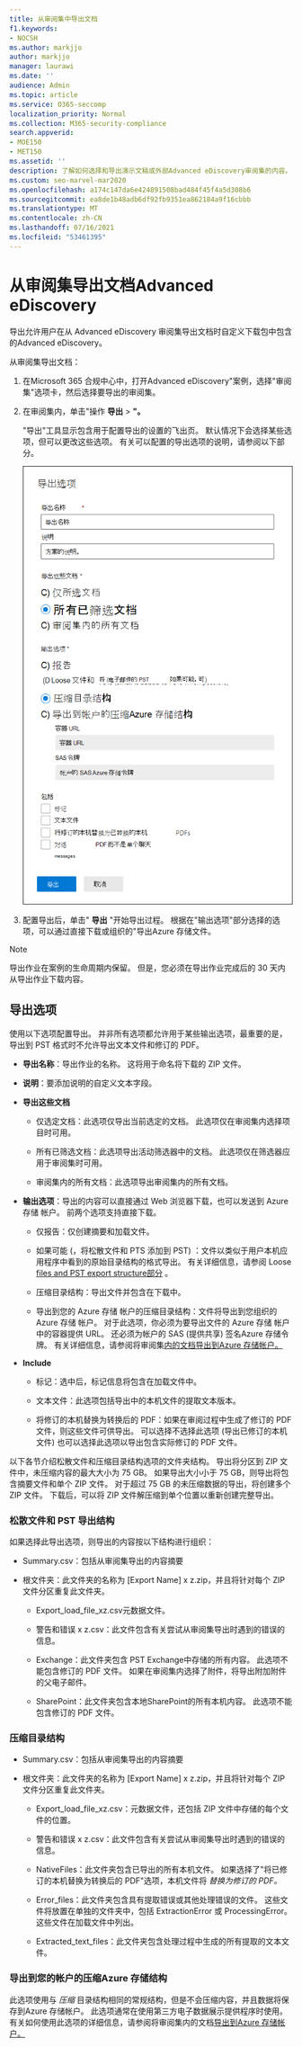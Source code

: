 ```yaml
---
title: 从审阅集中导出文档
f1.keywords:
- NOCSH
ms.author: markjjo
author: markjjo
manager: laurawi
ms.date: ''
audience: Admin
ms.topic: article
ms.service: O365-seccomp
localization_priority: Normal
ms.collection: M365-security-compliance
search.appverid:
- MOE150
- MET150
ms.assetid: ''
description: 了解如何选择和导出演示文稿或外部Advanced eDiscovery审阅集的内容。
ms.custom: seo-marvel-mar2020
ms.openlocfilehash: a174c147da6e424891508bad484f45f4a5d308b6
ms.sourcegitcommit: ea8de1b48adb6df92fb9351ea862184a9f16cbbb
ms.translationtype: MT
ms.contentlocale: zh-CN
ms.lasthandoff: 07/16/2021
ms.locfileid: "53461395"
---
```

# <a name="export-documents-from-a-review-set-in-advanced-ediscovery"></a>从审阅集导出文档Advanced eDiscovery

导出允许用户在从 Advanced eDiscovery 审阅集导出文档时自定义下载包中包含的Advanced eDiscovery。

从审阅集导出文档：

1. 在Microsoft 365 合规中心中，打开Advanced eDiscovery"案例，选择"审阅集"选项卡，然后选择要导出的审阅集。

2. 在审阅集内，单击"操作 **导出**  >  **"。**

   "导出"工具显示包含用于配置导出的设置的飞出页。 默认情况下会选择某些选项，但可以更改这些选项。 有关可以配置的导出选项的说明，请参阅以下部分。

   ![用于从审阅集导出项目的配置选项](../media/bcfc72c7-4a01-4697-9e16-2965b7f04fdb.png)

3. 配置导出后，单击" **导出** "开始导出过程。 根据在"输出选项"部分选择的选项，可以通过直接下载或组织的"导出Azure 存储文件。

> [!NOTE]
> 导出作业在案例的生命周期内保留。 但是，您必须在导出作业完成后的 30 天内从导出作业下载内容。

## <a name="export-options"></a>导出选项

使用以下选项配置导出。 并非所有选项都允许用于某些输出选项，最重要的是，导出到 PST 格式时不允许导出文本文件和修订的 PDF。

- **导出名称**：导出作业的名称。 这将用于命名将下载的 ZIP 文件。

- **说明**：要添加说明的自定义文本字段。

- **导出这些文档**

  - 仅选定文档：此选项仅导出当前选定的文档。 此选项仅在审阅集内选择项目时可用。
  
  - 所有已筛选文档：此选项导出活动筛选器中的文档。 此选项仅在筛选器应用于审阅集时可用。
  
  - 审阅集内的所有文档：此选项导出审阅集内的所有文档。

- **输出选项**：导出的内容可以直接通过 Web 浏览器下载，也可以发送到 Azure 存储 帐户。 前两个选项支持直接下载。
  
  - 仅报告：仅创建摘要和加载文件。
  
  - 如果可能 (，将松散文件和 PTS 添加到 PST) ：文件以类似于用户本机应用程序中看到的原始目录结构的格式导出。  有关详细信息，请参阅 Loose [files and PST export structure部分](#loose-files-and-pst-export-structure) 。
  
  - 压缩目录结构：导出文件并包含在下载中。
  
  - 导出到您的 Azure 存储 帐户的压缩目录结构：文件将导出到您组织的 Azure 存储 帐户。 对于此选项，你必须为要导出文件的 Azure 存储 帐户中的容器提供 URL。 还必须为帐户的 SAS (提供共享) 签名Azure 存储令牌。 有关详细信息，请参阅将审阅集[内的文档导出到Azure 存储帐户。](download-export-jobs.md)

- **Include**
  
  - 标记：选中后，标记信息将包含在加载文件中。
  
  - 文本文件：此选项包括导出中的本机文件的提取文本版本。
  
  - 将修订的本机替换为转换后的 PDF：如果在审阅过程中生成了修订的 PDF 文件，则这些文件可供导出。 可以选择不选择此选项 (导出已修订的本机文件) 也可以选择此选项以导出包含实际修订的 PDF 文件。

以下各节介绍松散文件和压缩目录结构选项的文件夹结构。 导出将分区到 ZIP 文件中，未压缩内容的最大大小为 75 GB。 如果导出大小小于 75 GB，则导出将包含摘要文件和单个 ZIP 文件。 对于超过 75 GB 的未压缩数据的导出，将创建多个 ZIP 文件。 下载后，可以将 ZIP 文件解压缩到单个位置以重新创建完整导出。

### <a name="loose-files-and-pst-export-structure"></a>松散文件和 PST 导出结构

如果选择此导出选项，则导出的内容按以下结构进行组织：

- Summary.csv：包括从审阅集导出的内容摘要

- 根文件夹：此文件夹的名称为 [Export Name] x z.zip，并且将针对每个 ZIP 文件分区重复此文件夹。
  
  - Export_load_file_xz.csv元数据文件。
  
  - 警告和错误 x z.csv：此文件包含有关尝试从审阅集导出时遇到的错误的信息。
  
  - Exchange：此文件夹包含 PST Exchange中存储的所有内容。 此选项不能包含修订的 PDF 文件。 如果在审阅集内选择了附件，将导出附加附件的父电子邮件。
  
  - SharePoint：此文件夹包含本地SharePoint的所有本机内容。 此选项不能包含修订的 PDF 文件。

### <a name="condensed-directory-structure"></a>压缩目录结构

- Summary.csv：包括从审阅集导出的内容摘要

- 根文件夹：此文件夹的名称为 [Export Name] x z.zip，并且将针对每个 ZIP 文件分区重复此文件夹。
  
  - Export_load_file_xz.csv：元数据文件，还包括 ZIP 文件中存储的每个文件的位置。
  
  - 警告和错误 x z.csv：此文件包含有关尝试从审阅集导出时遇到的错误的信息。

  - NativeFiles：此文件夹包含已导出的所有本机文件。 如果选择了"将已修订的本机替换为转换后的 PDF"选项，本机文件将 *替换为修订的 PDF。*
  
  - Error_files：此文件夹包含具有提取错误或其他处理错误的文件。 这些文件将放置在单独的文件夹中，包括 ExtractionError 或 ProcessingError。 这些文件在加载文件中列出。

  - Extracted_text_files：此文件夹包含处理过程中生成的所有提取的文本文件。

### <a name="condensed-directory-structure-exported-to-your-azure-storage-account"></a>导出到您的帐户的压缩Azure 存储结构

此选项使用与 *压缩* 目录结构相同的常规结构，但是不会压缩内容，并且数据将保存到Azure 存储帐户。 此选项通常在使用第三方电子数据展示提供程序时使用。 有关如何使用此选项的详细信息，请参阅将审阅集内的文档[导出到Azure 存储帐户。](download-export-jobs.md)
